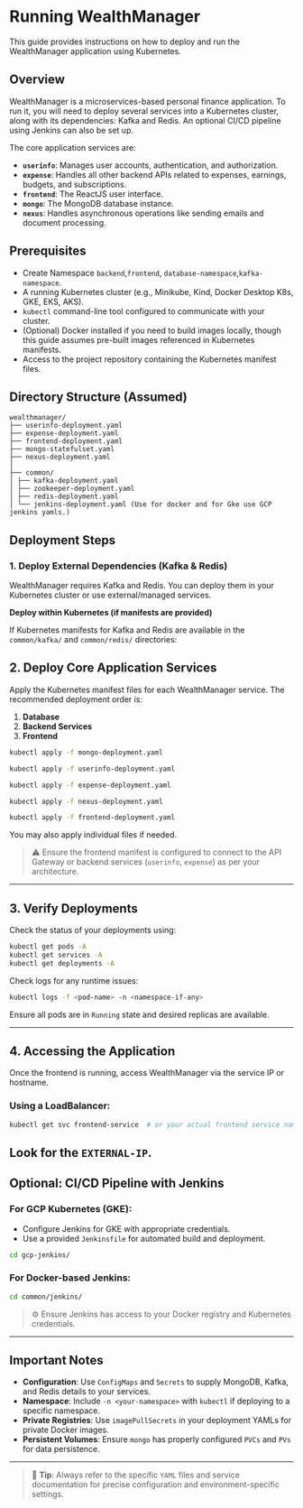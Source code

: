 # Running WealthManager

This guide provides instructions on how to deploy and run the WealthManager application using Kubernetes.

## Overview

WealthManager is a microservices-based personal finance application. To run it, you will need to deploy several services into a Kubernetes cluster, along with its dependencies: Kafka and Redis. An optional CI/CD pipeline using Jenkins can also be set up.

The core application services are:
*   **`userinfo`**: Manages user accounts, authentication, and authorization.
*   **`expense`**: Handles all other backend APIs related to expenses, earnings, budgets, and subscriptions.
*   **`frontend`**: The ReactJS user interface.
*   **`mongo`**: The MongoDB database instance.
*   **`nexus`**: Handles asynchronous operations like sending emails and document processing.

## Prerequisites
*  Create Namespace `backend`,`frontend`, `database-namespace`,`kafka-namespace`.
*   A running Kubernetes cluster (e.g., Minikube, Kind, Docker Desktop K8s, GKE, EKS, AKS).
*   `kubectl` command-line tool configured to communicate with your cluster.
*   (Optional) Docker installed if you need to build images locally, though this guide assumes pre-built images referenced in Kubernetes manifests.
*   Access to the project repository containing the Kubernetes manifest files.

## Directory Structure (Assumed)
````
wealthmanager/
├── userinfo-deployment.yaml
├── expense-deployment.yaml
├── frontend-deployment.yaml
├── mongo-statefulset.yaml
├── nexus-deployment.yaml
│
├── common/
│ ├── kafka-deployment.yaml
│ ├── zookeeper-deployment.yaml
│ ├── redis-deployment.yaml
│ └── jenkins-deployment.yaml (Use for docker and for Gke use GCP jenkins yamls.)
````
## Deployment Steps

### 1. Deploy External Dependencies (Kafka & Redis)

WealthManager requires Kafka and Redis. You can deploy them in your Kubernetes cluster or use external/managed services.

**Deploy within Kubernetes (if manifests are provided)**

If Kubernetes manifests for Kafka and Redis are available in the `common/kafka/` and `common/redis/` directories:

## 2. Deploy Core Application Services

Apply the Kubernetes manifest files for each WealthManager service. The recommended deployment order is:

1. **Database**
2. **Backend Services**
3. **Frontend**


```bash
kubectl apply -f mongo-deployment.yaml

kubectl apply -f userinfo-deployment.yaml

kubectl apply -f expense-deployment.yaml

kubectl apply -f nexus-deployment.yaml

kubectl apply -f frontend-deployment.yaml
```

You may also apply individual files if needed.

> ⚠️ Ensure the frontend manifest is configured to connect to the API Gateway or backend services (`userinfo`, `expense`) as per your architecture.

---

## 3. Verify Deployments

Check the status of your deployments using:

```bash
kubectl get pods -A
kubectl get services -A
kubectl get deployments -A
```

Check logs for any runtime issues:

```bash
kubectl logs -f <pod-name> -n <namespace-if-any>
```

Ensure all pods are in `Running` state and desired replicas are available.

---

## 4. Accessing the Application

Once the frontend is running, access WealthManager via the service IP or hostname.

### Using a LoadBalancer:
```bash
kubectl get svc frontend-service  # or your actual frontend service name
```
Look for the `EXTERNAL-IP`.
---

## Optional: CI/CD Pipeline with Jenkins

### For GCP Kubernetes (GKE):
- Configure Jenkins for GKE with appropriate credentials.
- Use a provided `Jenkinsfile` for automated build and deployment.
```bash
cd gcp-jenkins/
```

### For Docker-based Jenkins:
```bash
cd common/jenkins/
```


> ⚙️ Ensure Jenkins has access to your Docker registry and Kubernetes credentials.

---

## Important Notes

- **Configuration**: Use `ConfigMaps` and `Secrets` to supply MongoDB, Kafka, and Redis details to your services.
- **Namespace**: Include `-n <your-namespace>` with `kubectl` if deploying to a specific namespace.
- **Private Registries**: Use `imagePullSecrets` in your deployment YAMLs for private Docker images.
- **Persistent Volumes**: Ensure `mongo` has properly configured `PVCs` and `PVs` for data persistence.

---

> 🧠 **Tip**: Always refer to the specific `YAML` files and service documentation for precise configuration and environment-specific settings.

